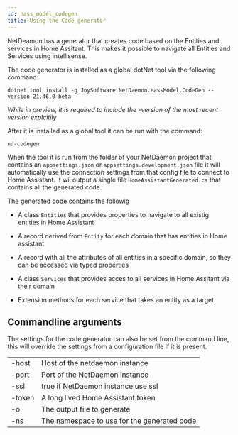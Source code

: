```yaml
---
id: hass_model_codegen
title: Using the Code generator
---
```


NetDeamon has a generator that creates code based on the Entities and services in Home Assitant. This makes it possible to navigate all Entities and Services using intellisense.

The code generator is installed as a global dotNet tool via the following command:

```
dotnet tool install -g JoySoftware.NetDaemon.HassModel.CodeGen --version 21.46.0-beta
```

*While in preview, it is required to include the -version of the most recent version explcitily*

After it is installed as a global tool it can be run with the command:

`
nd-codegen
`

When the tool it is run from the folder of your NetDaemon project that contains an `appsettings.json` or `appsettings.development.json` file it will automatically use the connection settings from that config file to connect to Home Assistant. It wil output a single file `HomeAssistantGenerated.cs` that contains all the generated code.

The generated code contains the followig

* A class `Entities` that provides properties to navigate to all existig entities in Home Assistant
* A record derived from `Entity` for each domain that has entities in Home assistant
* A record with all the attributes of all entities in a specific domain, so they can be accessed via typed properties

* A class `Services` that provides acces to all services in Home Assitant via their domain
* Extension methods for each service that takes an entity as a target

## Commandline arguments

The settings for the code generator can also be set from the command line, this will override the settings from a configuration file if it is present.

|        | |
|---     |--|
| -host  | Host of the netdaemon instance
| -port  | Port of the NetDaemon instance
| -ssl   | true if NetDaemon instance use ssl
| -token | A long lived Home Assistant token
| -o     | The output file to generate
| -ns    | The namespace to use for the generated code

